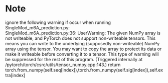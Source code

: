 # Note
ignore the following warning if occur when running SingleMod_m6A_prediction.py:  
SingleMod_m6A_prediction.py:36: UserWarning: The given NumPy array is not writeable, and PyTorch does not support non-writeable tensors. This means you can write to the underlying (supposedly non-writeable) NumPy array using the tensor. You may want to copy the array to protect its data or make it writeable before converting it to a tensor. This type of warning will be suppressed for the rest of this program. (Triggered internally at  /pytorch/torch/csrc/utils/tensor_numpy.cpp:143.)
  return torch.from_numpy(self.seq[index]),torch.from_numpy(self.sig[index]),self.extra[index]
